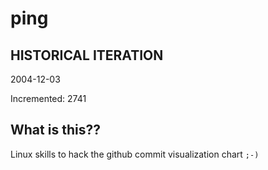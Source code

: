 # ping

## HISTORICAL ITERATION
2004-12-03

Incremented: 2741

## What is this?? 
Linux skills to hack the github commit visualization chart `;-)`
